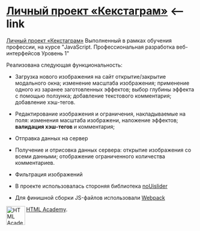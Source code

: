 # [Личный проект «Кекстаграм»](https://askomarov.github.io/kekstagramByHTMLAcademy/) <--link
<a target="_blank" href="https://askomarov.github.io/kekstagramByHTMLAcademy/)">Личный проект «Кекстаграм»</a>
Выполненный в рамках обучения профессии, на курсе "JavaScript. Профессиональная разработка веб-интерфейсов
Уровень 1"

Реализована следующая функциональность:
- Загрузка нового изображения на сайт
открытие/закрытие модального окна; 
изменение масштаба изображения;
применение одного из заранее заготовленных эффектов;
выбор глубины эффекта с помощью ползунка;
добавление текстового комментария;
добавление хэш-тегов.

- Редактирование изображения и ограничения, накладываемые на поля:
изменения масштаба изображени, наложение эффектов;
<b>валидация хэш-тегов </b> и комментария;

- Отправка данных на сервер

- Получение и отрисовка данных сервера:
открытие изображения со всеми данными;
отображение ограниченного количества комментариев.

- Фильтрация изображений

- В проекте использовалась стороняя библиотека [noUislider](https://refreshless.com/nouislider/)

- Для финишной сборки JS-файлов использовали [Webpack](https://webpack.js.org/)


<a href="https://htmlacademy.ru/intensive/javascript"><img align="left" width="50" height="50" alt="HTML Academy" src="https://up.htmlacademy.ru/static/img/intensive/javascript/logo-for-github-2.png"></a>
[HTML Academy](https://htmlacademy.ru).
